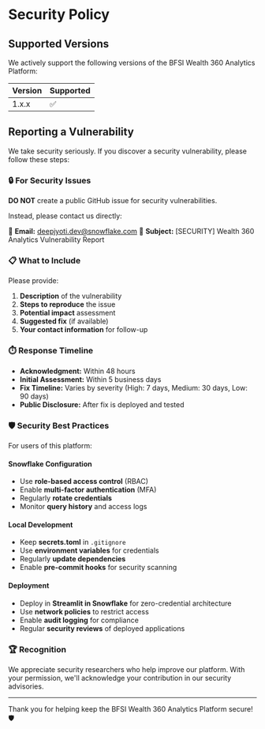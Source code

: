 # Security Policy

## Supported Versions

We actively support the following versions of the BFSI Wealth 360 Analytics Platform:

| Version | Supported          |
| ------- | ------------------ |
| 1.x.x   | :white_check_mark: |

## Reporting a Vulnerability

We take security seriously. If you discover a security vulnerability, please follow these steps:

### 🔒 For Security Issues

**DO NOT** create a public GitHub issue for security vulnerabilities.

Instead, please contact us directly:

📧 **Email:** deepjyoti.dev@snowflake.com
🔐 **Subject:** [SECURITY] Wealth 360 Analytics Vulnerability Report

### 📋 What to Include

Please provide:

1. **Description** of the vulnerability
2. **Steps to reproduce** the issue
3. **Potential impact** assessment
4. **Suggested fix** (if available)
5. **Your contact information** for follow-up

### ⏱️ Response Timeline

- **Acknowledgment:** Within 48 hours
- **Initial Assessment:** Within 5 business days
- **Fix Timeline:** Varies by severity (High: 7 days, Medium: 30 days, Low: 90 days)
- **Public Disclosure:** After fix is deployed and tested

### 🛡️ Security Best Practices

For users of this platform:

#### Snowflake Configuration
- Use **role-based access control** (RBAC)
- Enable **multi-factor authentication** (MFA)
- Regularly **rotate credentials**
- Monitor **query history** and access logs

#### Local Development
- Keep **secrets.toml** in `.gitignore`
- Use **environment variables** for credentials
- Regularly **update dependencies**
- Enable **pre-commit hooks** for security scanning

#### Deployment
- Deploy in **Streamlit in Snowflake** for zero-credential architecture
- Use **network policies** to restrict access
- Enable **audit logging** for compliance
- Regular **security reviews** of deployed applications

### 🏆 Recognition

We appreciate security researchers who help improve our platform. With your permission, we'll acknowledge your contribution in our security advisories.

---

Thank you for helping keep the BFSI Wealth 360 Analytics Platform secure! 🛡️
